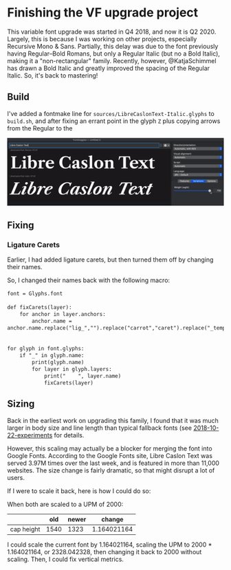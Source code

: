 # Finishing the VF upgrade project

This variable font upgrade was started in Q4 2018, and now it is Q2 2020. Largely, this is because I was working on other projects, especially Recursive Mono & Sans. Partially, this delay was due to the font previously having Regular–Bold Romans, but only a Regular Italic (but no a Bold Italic), making it a "non-rectangular" family. Recently, however, @KatjaSchimmel has drawn a Bold Italic and greatly improved the spacing of the Regular Italic. So, it's back to mastering!

## Build

I've added a fontmake line for `sources/LibreCaslonText-Italic.glyphs` to `build.sh`, and after fixing an errant point in the glyph `Z` plus copying arrows from the Regular to the 

![roman & italic variable font build](vf-build.gif)

## Fixing

### Ligature Carets

Earlier, I had added ligature carets, but then turned them off by changing their names.

So, I changed their names back with the following macro:

```
font = Glyphs.font

def fixCarets(layer):
    for anchor in layer.anchors:
        anchor.name = anchor.name.replace("lig_","").replace("carrot","caret").replace("_temp_off","")


for glyph in font.glyphs:
    if "_" in glyph.name:
        print(glyph.name)
        for layer in glyph.layers:
            print("    ", layer.name)
        	fixCarets(layer)
```

## Sizing

Back in the earliest work on upgrading this family, I found that it was much larger in body size and line length than typical fallback fonts (see [2018-10-22-experiments](2018-10-22-experiments/README.md) for details.

However, this scaling may actually be a blocker for merging the font into Google Fonts. According to the Google Fonts site, Libre Caslon Text was served 3.97M times over the last week, and is featured in more than 11,000 websites. The size change is fairly dramatic, so that might disrupt a lot of users.

If I were to scale it back, here is how I could do so:

When both are scaled to a UPM of 2000:

|            | old   | newer | change      |
| ---------- | ----- | ----- | ----------- |
| cap height | 1540  | 1323  | 1.164021164 |

I could scale the current font by 1.164021164, scaling the UPM to 2000 * 1.164021164, or 2328.042328, then changing it back to 2000 without scaling. Then, I could fix vertical metrics.
